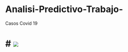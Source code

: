 # Analisi-Predictivo-Trabajo-
Casos Covid 19 
# # ![](https://ichef.bbci.co.uk/ace/ws/800/cpsprodpb/D5AD/production/_115210745_spike1.jpg.webp)
